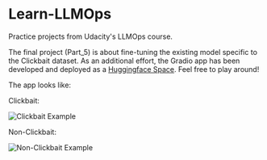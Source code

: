 # Learn-LLMOps

Practice projects from Udacity's LLMOps course.


The final project (Part_5) is about fine-tuning the existing model specific to the Clickbait dataset. As an additional effort, the Gradio app has been developed and deployed as a [Huggingface Space](https://huggingface.co/spaces/OsnNos/clickbait-detector). Feel free to play around!

The app looks like:


Clickbait:

![Clickbait Example]("images/1_clickbait_example.png")



Non-Clickbait:

![Non-Clickbait Example]("images/2_non-clickbait_example.png")